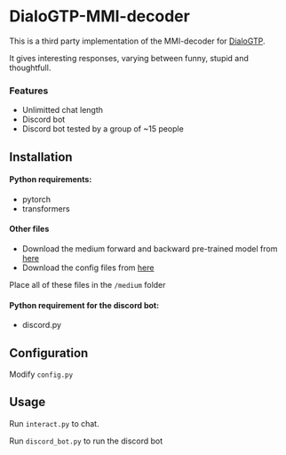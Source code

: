 # DialoGTP-MMI-decoder
This is a third party implementation of the MMI-decoder for [DialoGTP](https://github.com/microsoft/DialoGPT).

It gives interesting responses, varying between funny, stupid and thoughtfull.

### Features
* Unlimitted chat length
* Discord bot
* Discord bot tested by a group of ~15 people

## Installation

#### Python requirements:
* pytorch
* transformers

#### Other files
* Download the medium forward and backward pre-trained model from [here](https://github.com/microsoft/DialoGPT#models)
* Download the config files from [here](https://github.com/microsoft/DialoGPT/tree/master/configs)

Place all of these files in the `/medium` folder

#### Python requirement for the discord bot:
* discord.py

## Configuration
Modify `config.py`

## Usage
Run `interact.py` to chat.

Run `discord_bot.py` to run the discord bot

